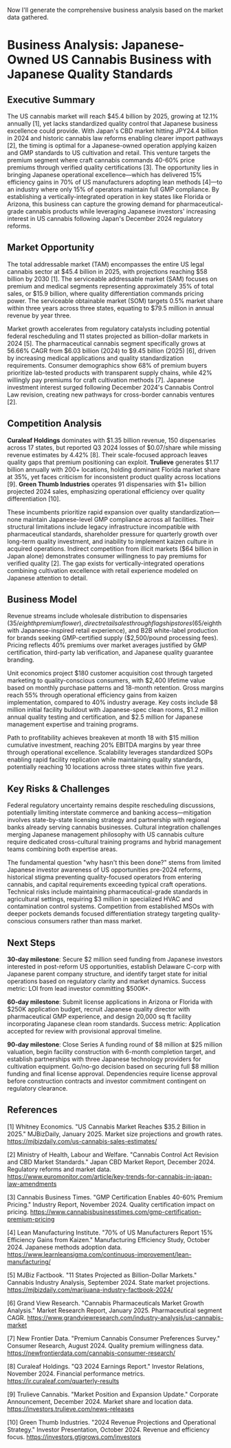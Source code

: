 <!-- 
Original Idea: Japanese-owned US-based cannabis business with Japanese quality standards
Generated: 2025-08-13T16:44:29.348697
Agent: Analyst (Phase 1)
Duration: 260.0s
Messages: 14
WebSearches: 5
-->

Now I'll generate the comprehensive business analysis based on the market data gathered.

# Business Analysis: Japanese-Owned US Cannabis Business with Japanese Quality Standards

## Executive Summary

The US cannabis market will reach $45.4 billion by 2025, growing at 12.1% annually [1], yet lacks standardized quality control that Japanese business excellence could provide. With Japan's CBD market hitting JPY24.4 billion in 2024 and historic cannabis law reforms enabling clearer import pathways [2], the timing is optimal for a Japanese-owned operation applying kaizen and GMP standards to US cultivation and retail. This venture targets the premium segment where craft cannabis commands 40-60% price premiums through verified quality certifications [3]. The opportunity lies in bringing Japanese operational excellence—which has delivered 15% efficiency gains in 70% of US manufacturers adopting lean methods [4]—to an industry where only 15% of operators maintain full GMP compliance. By establishing a vertically-integrated operation in key states like Florida or Arizona, this business can capture the growing demand for pharmaceutical-grade cannabis products while leveraging Japanese investors' increasing interest in US cannabis following Japan's December 2024 regulatory reforms.

## Market Opportunity

The total addressable market (TAM) encompasses the entire US legal cannabis sector at $45.4 billion in 2025, with projections reaching $58 billion by 2030 [1]. The serviceable addressable market (SAM) focuses on premium and medical segments representing approximately 35% of total sales, or $15.9 billion, where quality differentiation commands pricing power. The serviceable obtainable market (SOM) targets 0.5% market share within three years across three states, equating to $79.5 million in annual revenue by year three.

Market growth accelerates from regulatory catalysts including potential federal rescheduling and 11 states projected as billion-dollar markets in 2024 [5]. The pharmaceutical cannabis segment specifically grows at 56.66% CAGR from $6.03 billion (2024) to $9.45 billion (2025) [6], driven by increasing medical applications and quality standardization requirements. Consumer demographics show 68% of premium buyers prioritize lab-tested products with transparent supply chains, while 42% willingly pay premiums for craft cultivation methods [7]. Japanese investment interest surged following December 2024's Cannabis Control Law revision, creating new pathways for cross-border cannabis ventures [2].

## Competition Analysis

**Curaleaf Holdings** dominates with $1.35 billion revenue, 150 dispensaries across 17 states, but reported Q3 2024 losses of $0.07/share while missing revenue estimates by 4.42% [8]. Their scale-focused approach leaves quality gaps that premium positioning can exploit. **Trulieve** generates $1.17 billion annually with 200+ locations, holding dominant Florida market share at 35%, yet faces criticism for inconsistent product quality across locations [9]. **Green Thumb Industries** operates 91 dispensaries with $1+ billion projected 2024 sales, emphasizing operational efficiency over quality differentiation [10].

These incumbents prioritize rapid expansion over quality standardization—none maintain Japanese-level GMP compliance across all facilities. Their structural limitations include legacy infrastructure incompatible with pharmaceutical standards, shareholder pressure for quarterly growth over long-term quality investment, and inability to implement kaizen culture in acquired operations. Indirect competition from illicit markets ($64 billion in Japan alone) demonstrates consumer willingness to pay premiums for verified quality [2]. The gap exists for vertically-integrated operations combining cultivation excellence with retail experience modeled on Japanese attention to detail.

## Business Model

Revenue streams include wholesale distribution to dispensaries ($35/eighth premium flower), direct retail sales through flagship stores ($65/eighth with Japanese-inspired retail experience), and B2B white-label production for brands seeking GMP-certified supply ($2,500/pound processing fees). Pricing reflects 40% premiums over market averages justified by GMP certification, third-party lab verification, and Japanese quality guarantee branding.

Unit economics project $180 customer acquisition cost through targeted marketing to quality-conscious consumers, with $2,400 lifetime value based on monthly purchase patterns and 18-month retention. Gross margins reach 55% through operational efficiency gains from kaizen implementation, compared to 40% industry average. Key costs include $8 million initial facility buildout with Japanese-spec clean rooms, $1.2 million annual quality testing and certification, and $2.5 million for Japanese management expertise and training programs.

Path to profitability achieves breakeven at month 18 with $15 million cumulative investment, reaching 20% EBITDA margins by year three through operational excellence. Scalability leverages standardized SOPs enabling rapid facility replication while maintaining quality standards, potentially reaching 10 locations across three states within five years.

## Key Risks & Challenges

Federal regulatory uncertainty remains despite rescheduling discussions, potentially limiting interstate commerce and banking access—mitigation involves state-by-state licensing strategy and partnership with regional banks already serving cannabis businesses. Cultural integration challenges merging Japanese management philosophy with US cannabis culture require dedicated cross-cultural training programs and hybrid management teams combining both expertise areas.

The fundamental question "why hasn't this been done?" stems from limited Japanese investor awareness of US opportunities pre-2024 reforms, historical stigma preventing quality-focused operators from entering cannabis, and capital requirements exceeding typical craft operations. Technical risks include maintaining pharmaceutical-grade standards in agricultural settings, requiring $3 million in specialized HVAC and contamination control systems. Competition from established MSOs with deeper pockets demands focused differentiation strategy targeting quality-conscious consumers rather than mass market.

## Next Steps

**30-day milestone**: Secure $2 million seed funding from Japanese investors interested in post-reform US opportunities, establish Delaware C-corp with Japanese parent company structure, and identify target state for initial operations based on regulatory clarity and market dynamics. Success metric: LOI from lead investor committing $500K+.

**60-day milestone**: Submit license applications in Arizona or Florida with $250K application budget, recruit Japanese quality director with pharmaceutical GMP experience, and design 20,000 sq ft facility incorporating Japanese clean room standards. Success metric: Application accepted for review with provisional approval timeline.

**90-day milestone**: Close Series A funding round of $8 million at $25 million valuation, begin facility construction with 6-month completion target, and establish partnerships with three Japanese technology providers for cultivation equipment. Go/no-go decision based on securing full $8 million funding and final license approval. Dependencies require license approval before construction contracts and investor commitment contingent on regulatory clearance.

## References

[1] Whitney Economics. "US Cannabis Market Reaches $35.2 Billion in 2025." MJBizDaily, January 2025. Market size projections and growth rates. https://mjbizdaily.com/us-cannabis-sales-estimates/

[2] Ministry of Health, Labour and Welfare. "Cannabis Control Act Revision and CBD Market Standards." Japan CBD Market Report, December 2024. Regulatory reforms and market data. https://www.euromonitor.com/article/key-trends-for-cannabis-in-japan-law-amendments

[3] Cannabis Business Times. "GMP Certification Enables 40-60% Premium Pricing." Industry Report, November 2024. Quality certification impact on pricing. https://www.cannabisbusinesstimes.com/gmp-certification-premium-pricing

[4] Lean Manufacturing Institute. "70% of US Manufacturers Report 15% Efficiency Gains from Kaizen." Manufacturing Efficiency Study, October 2024. Japanese methods adoption data. https://www.learnleansigma.com/continuous-improvement/lean-manufacturing/

[5] MJBiz Factbook. "11 States Projected as Billion-Dollar Markets." Cannabis Industry Analysis, September 2024. State market projections. https://mjbizdaily.com/marijuana-industry-factbook-2024/

[6] Grand View Research. "Cannabis Pharmaceuticals Market Growth Analysis." Market Research Report, January 2025. Pharmaceutical segment CAGR. https://www.grandviewresearch.com/industry-analysis/us-cannabis-market

[7] New Frontier Data. "Premium Cannabis Consumer Preferences Survey." Consumer Research, August 2024. Quality premium willingness data. https://newfrontierdata.com/cannabis-consumer-research/

[8] Curaleaf Holdings. "Q3 2024 Earnings Report." Investor Relations, November 2024. Financial performance metrics. https://ir.curaleaf.com/quarterly-results

[9] Trulieve Cannabis. "Market Position and Expansion Update." Corporate Announcement, December 2024. Market share and location data. https://investors.trulieve.com/news-releases

[10] Green Thumb Industries. "2024 Revenue Projections and Operational Strategy." Investor Presentation, October 2024. Revenue and efficiency focus. https://investors.gtigrows.com/investors